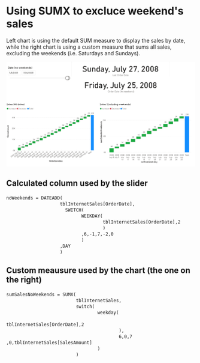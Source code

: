 # Using SUMX to excluce weekend's sales
Left chart is using the default SUM measure to display the sales by date,
while the right chart is using a custom measure that sums all sales, excluding the weekends (i.e. Saturdays and Sundays).

<img src="SUMX_NoWeekends.PNG" alt="a" width="1080"/>


## Calculated column used by the slider
```
noWeekends = DATEADD(
                    tblInternetSales[OrderDate], 
                      SWITCH(
                            WEEKDAY(
                                    tblInternetSales[OrderDate],2
                                    )
                            ,6,-1,7,-2,0
                            )
                    ,DAY
                    )
```


## Custom meausure used by the chart (the one on the right)
```
sumSalesNoWeekends = SUMX(
                          tblInternetSales,
                          switch(
                                  weekday(
                                          tblInternetSales[OrderDate],2
                                          ),
                                          6,0,7 ,0,tblInternetSales[SalesAmount]
                                  )
                          )
```

